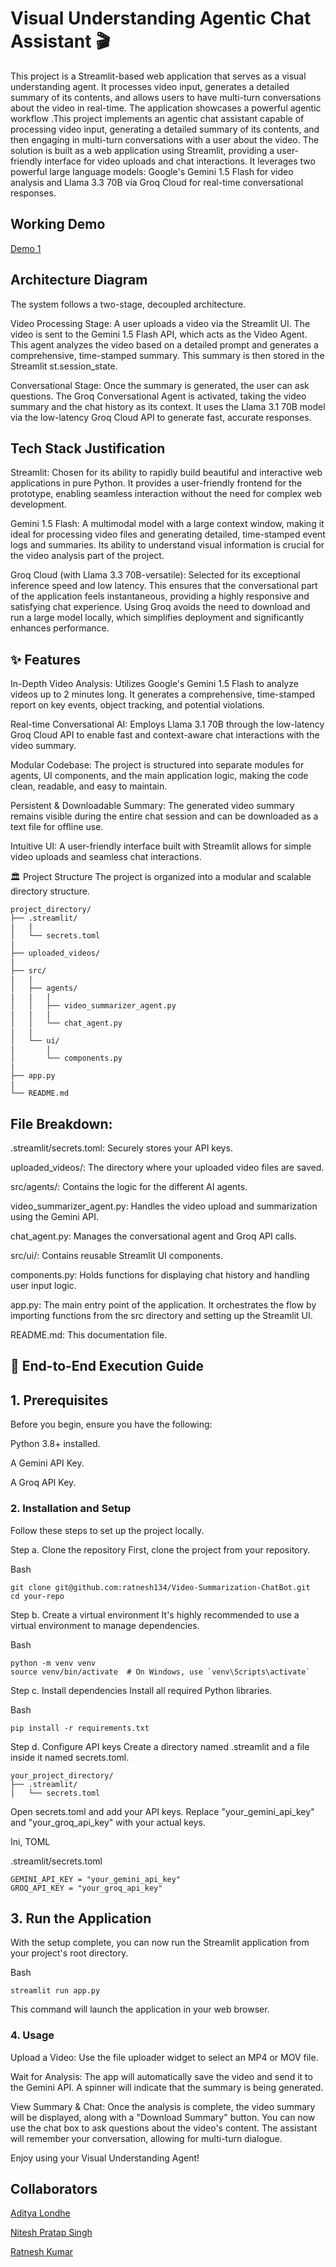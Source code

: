 # Visual Understanding Agentic Chat Assistant 🎬
This project is a Streamlit-based web application that serves as a visual understanding agent. It processes video input, generates a detailed summary of its contents, and allows users to have multi-turn conversations about the video in real-time. The application showcases a powerful agentic workflow .This project implements an agentic chat assistant capable of processing video input, generating a detailed summary of its contents, and then engaging in multi-turn conversations with a user about the video. The solution is built as a web application using Streamlit, providing a user-friendly interface for video uploads and chat interactions. It leverages two powerful large language models: Google's Gemini 1.5 Flash for video analysis and Llama 3.3 70B via Groq Cloud for real-time conversational responses.

## Working Demo

[Demo 1](https://drive.google.com/file/d/1VBB9Z4m-vMptZkoe627TYOOYOyhhrVXs/view?usp=sharing)


## Architecture Diagram
The system follows a two-stage, decoupled architecture.

Video Processing Stage: A user uploads a video via the Streamlit UI. The video is sent to the Gemini 1.5 Flash API, which acts as the Video Agent. This agent analyzes the video based on a detailed prompt and generates a comprehensive, time-stamped summary. This summary is then stored in the Streamlit st.session_state.

Conversational Stage: Once the summary is generated, the user can ask questions. The Groq Conversational Agent is activated, taking the video summary and the chat history as its context. It uses the Llama 3.1 70B model via the low-latency Groq Cloud API to generate fast, accurate responses.

## Tech Stack Justification
Streamlit: Chosen for its ability to rapidly build beautiful and interactive web applications in pure Python. It provides a user-friendly frontend for the prototype, enabling seamless interaction without the need for complex web development.

Gemini 1.5 Flash: A multimodal model with a large context window, making it ideal for processing video files and generating detailed, time-stamped event logs and summaries. Its ability to understand visual information is crucial for the video analysis part of the project.

Groq Cloud (with Llama 3.3 70B-versatile): Selected for its exceptional inference speed and low latency. This ensures that the conversational part of the application feels instantaneous, providing a highly responsive and satisfying chat experience. Using Groq avoids the need to download and run a large model locally, which simplifies deployment and significantly enhances performance.

## ✨ Features
In-Depth Video Analysis: Utilizes Google's Gemini 1.5 Flash to analyze videos up to 2 minutes long. It generates a comprehensive, time-stamped report on key events, object tracking, and potential violations.

Real-time Conversational AI: Employs Llama 3.1 70B through the low-latency Groq Cloud API to enable fast and context-aware chat interactions with the video summary.

Modular Codebase: The project is structured into separate modules for agents, UI components, and the main application logic, making the code clean, readable, and easy to maintain.

Persistent & Downloadable Summary: The generated video summary remains visible during the entire chat session and can be downloaded as a text file for offline use.

Intuitive UI: A user-friendly interface built with Streamlit allows for simple video uploads and seamless chat interactions.

🏛️ Project Structure
The project is organized into a modular and scalable directory structure.

```
project_directory/
├── .streamlit/
|   |
│   └── secrets.toml
|
├── uploaded_videos/
|
├── src/
|   |
│   ├── agents/
|   |   |
│   │   ├── video_summarizer_agent.py
|   |   | 
│   │   └── chat_agent.py
|   |  
│   └── ui/
|       |
│       └── components.py
|  
├── app.py
|
└── README.md

```

## File Breakdown:
.streamlit/secrets.toml: Securely stores your API keys.

uploaded_videos/: The directory where your uploaded video files are saved.

src/agents/: Contains the logic for the different AI agents.

video_summarizer_agent.py: Handles the video upload and summarization using the Gemini API.

chat_agent.py: Manages the conversational agent and Groq API calls.

src/ui/: Contains reusable Streamlit UI components.

components.py: Holds functions for displaying chat history and handling user input logic.

app.py: The main entry point of the application. It orchestrates the flow by importing functions from the src directory and setting up the Streamlit UI.

README.md: This documentation file.

## 🚀 End-to-End Execution Guide

## 1. Prerequisites
Before you begin, ensure you have the following:

Python 3.8+ installed.

A Gemini API Key.

A Groq API Key.

### 2. Installation and Setup
Follow these steps to set up the project locally.

Step a. Clone the repository
First, clone the project from your repository.

Bash

```
git clone git@github.com:ratnesh134/Video-Summarization-ChatBot.git
cd your-repo
```
Step b. Create a virtual environment
It's highly recommended to use a virtual environment to manage dependencies.

Bash

```
python -m venv venv
source venv/bin/activate  # On Windows, use `venv\Scripts\activate`
```

Step c. Install dependencies
Install all required Python libraries.

Bash

```
pip install -r requirements.txt
```

Step d. Configure API keys
Create a directory named .streamlit and a file inside it named secrets.toml.


```
your_project_directory/
├── .streamlit/
│   └── secrets.toml
```
Open secrets.toml and add your API keys. Replace "your_gemini_api_key" and "your_groq_api_key" with your actual keys.

Ini, TOML

 .streamlit/secrets.toml

```
GEMINI_API_KEY = "your_gemini_api_key"
GROQ_API_KEY = "your_groq_api_key"
```

## 3. Run the Application
With the setup complete, you can now run the Streamlit application from your project's root directory.

Bash

```
streamlit run app.py
```

This command will launch the application in your web browser.

### 4. Usage
Upload a Video: Use the file uploader widget to select an MP4 or MOV file.

Wait for Analysis: The app will automatically save the video and send it to the Gemini API. A spinner will indicate that the summary is being generated.

View Summary & Chat: Once the analysis is complete, the video summary will be displayed, along with a "Download Summary" button. You can now use the chat box to ask questions about the video's content. The assistant will remember your conversation, allowing for multi-turn dialogue.

Enjoy using your Visual Understanding Agent!

## Collaborators

[Aditya Londhe](adityalondhe052@gmail.com)

[Nitesh Pratap Singh](niteshen1010@gmail.com)

[Ratnesh Kumar](ratnesh134@gmail.com)



